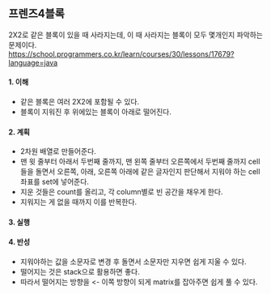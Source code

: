## 프렌즈4블록
2X2로 같은 블록이 있을 때 사라지는데, 이 때 사라지는 블록이 모두 몇개인지 파악하는 문제이다.
https://school.programmers.co.kr/learn/courses/30/lessons/17679?language=java

#### 1. 이해
- 같은 블록은 여러 2X2에 포함될 수 있다.
- 블록이 지워진 후 위에있는 블록이 아래로 떨어진다.

#### 2. 계획
- 2차원 배열로 만들어준다.
- 맨 윗 줄부터 아래서 두번째 줄까지, 맨 왼쪽 줄부터 오른쪽에서 두번째 줄까지 cell들을 돌면서 오른쪽, 아래, 오른쪽 아래에 같은 글자인지 판단해서 지워야 하는 cell 좌표를 set에 넣어준다.
- 지운 것들은 count를 올리고, 각 column별로 빈 공간을 채우게 한다.
- 지워지는 게 없을 때까지 이를 반복한다.

#### 3. 실행

#### 4. 반성
- 지워야하는 값을 소문자로 변경 후 돌면서 소문자만 지우면 쉽게 지울 수 있다.
- 떨어지는 것은 stack으로 활용하면 좋다.
- 따라서 떨어지는 방향을 <- 이쪽 방향이 되게 matrix를 잡아주면 쉽게 풀 수 있다.
